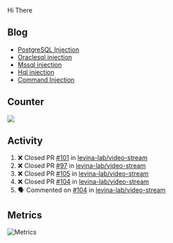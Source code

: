 Hi There 

## Blog
<!-- BLOG-POST-LIST:START -->
- [PostgreSQL Injection](https://payloadsallthethings.web.app/PostgreSQL-Injection/)
- [Oraclesql injection](https://payloadsallthethings.web.app/OracleSQL-Injection/)
- [Mssql injection](https://payloadsallthethings.web.app/MSSQL-Injection/)
- [Hql injection](https://payloadsallthethings.web.app/HQL-Injection/)
- [Command Injection](https://payloadsallthethings.web.app/Command-Injection/)
<!-- BLOG-POST-LIST:END -->

## Counter
![](https://komarev.com/ghpvc/?username=zxce3)

## Activity
<!--START_SECTION:activity-->
1. ❌ Closed PR [#101](https://github.com/levina-lab/video-stream/pull/101) in [levina-lab/video-stream](https://github.com/levina-lab/video-stream)
2. ❌ Closed PR [#97](https://github.com/levina-lab/video-stream/pull/97) in [levina-lab/video-stream](https://github.com/levina-lab/video-stream)
3. ❌ Closed PR [#105](https://github.com/levina-lab/video-stream/pull/105) in [levina-lab/video-stream](https://github.com/levina-lab/video-stream)
4. ❌ Closed PR [#104](https://github.com/levina-lab/video-stream/pull/104) in [levina-lab/video-stream](https://github.com/levina-lab/video-stream)
5. 🗣 Commented on [#104](https://github.com/levina-lab/video-stream/issues/104) in [levina-lab/video-stream](https://github.com/levina-lab/video-stream)
<!--END_SECTION:activity-->

## Metrics
![Metrics](https://metrics.lecoq.io/zxce3)
